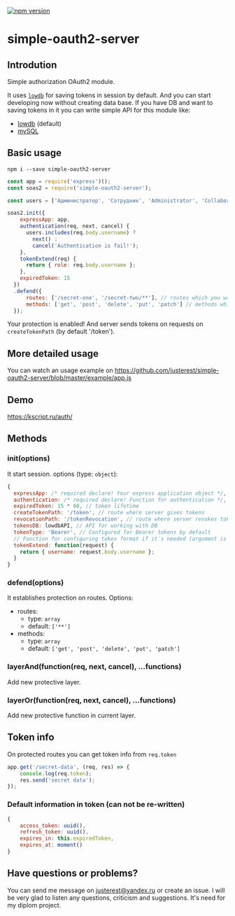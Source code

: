 [![npm version](https://badge.fury.io/js/simple-oauth2-server.svg)](http://badge.fury.io/js/simple-oauth2-server)

# simple-oauth2-server
## Introdution
Simple authorization OAuth2 module.

It uses <a href="https://github.com/typicode/lowdb">`lowdb`</a> for saving tokens in session by default. And you can start developing now without creating data base. If you have DB and want to saving tokens in it you can write simple API for this module like:
- <a href="https://github.com/justerest/simple-oauth2-server/blob/master/api/lowdb.js">lowdb</a> (default)
- <a href="https://github.com/justerest/simple-oauth2-server/blob/master/api/mysql.js">mySQL</a>


## Basic usage
```
npm i --save simple-oauth2-server
```
```javascript
const app = require('express')();
const soas2 = require('simple-oauth2-server');

const users = ['Администратор', 'Сотрудник', 'Administrator', 'Collaborator'];

soas2.init({
    expressApp: app,
    authentication(req, next, cancel) {
      users.includes(req.body.username) ?
        next() :
        cancel('Authentication is fail!');
    },
    tokenExtend(req) {
      return { role: req.body.username };
    },
    expiredToken: 15
  })
  .defend({
      routes: ['/secret-one', '/secret-two/**'], // routes which you want to protect
      methods: ['get', 'post', 'delete', 'put', 'patch'] // methods which you want to protect
  });
```
Your protection is enabled! And server sends tokens on requests on `createTokenPath` (by default '/token').

## More detailed usage
You can watch an usage example on https://github.com/justerest/simple-oauth2-server/blob/master/example/app.js

## Demo
https://kscript.ru/auth/

## Methods
### init(options)
It start session.
options (type: `object`):
```javascript
{
  expressApp: /* required declare! Your express application object */,
  authentication: /* required declare! Function for authentication */,
  expiredToken: 15 * 60, // token lifetime
  createTokenPath: '/token', // route where server gives tokens
  revocationPath: '/tokenRevocation', // route where server revokes tokens
  tokensDB: lowdbAPI, // API for working with DB
  tokenType: 'Bearer', // Configured for Bearer tokens by default
  // Function for configuring token format if it`s needed (argument is request)
  tokenExtend: function(request) {
    return { username: request.body.username };
  }
}
```

### defend(options)
It establishes protection on routes.
Options:
- routes:
  - type: `array`
  - default: `['**']`
- methods:
  - type: `array`
  - default: `['get', 'post', 'delete', 'put', 'patch']`

### layerAnd(function(req, next, cancel), ...functions)
Add new protective layer.

### layerOr(function(req, next, cancel), ...functions)
Add new protective function in current layer.


## Token info
On protected routes you can get token info from `req.token`
```javascript
app.get('/secret-data', (req, res) => {
    console.log(req.token);
    res.send('secret data');
});
```

### Default information in token (can not be re-written)
```javascript
{
    access_token: uuid(),
    refresh_token: uuid(),
    expires_in: this.expiredToken,
    expires_at: moment()
}

```

## Have questions or problems?
You can send me message on justerest@yandex.ru or create an issue.
I will be very glad to listen any questions, criticism and suggestions.
It's need for my diplom project.
